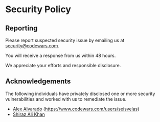 # Security Policy

## Reporting

Please report suspected security issue by emailing us at security@codewars.com.

You will receive a response from us within 48 hours.

We appreciate your efforts and responsible disclosure.

## Acknowledgements

The following individuals have privately disclosed one or more security vulnerabilities and worked with us to remediate the issue.

- [Alex Alvarado](https://github.com/seisvelas) (<https://www.codewars.com/users/seisvelas>)
- [Shiraz Ali Khan](https://www.linkedin.com/in/shiraz-ali-khan-1ba508180)
